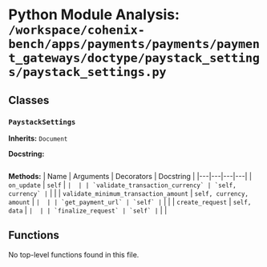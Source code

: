 # Python Module Analysis: `/workspace/cohenix-bench/apps/payments/payments/payment_gateways/doctype/paystack_settings/paystack_settings.py`

## Classes

### `PaystackSettings`
**Inherits:** `Document`


**Docstring:**
```

```

**Methods:**
| Name | Arguments | Decorators | Docstring |
|---|---|---|---|
| `on_update` | `self` | `` |  |
| `validate_transaction_currency` | `self, currency` | `` |  |
| `validate_minimum_transaction_amount` | `self, currency, amount` | `` |  |
| `get_payment_url` | `self` | `` |  |
| `create_request` | `self, data` | `` |  |
| `finalize_request` | `self` | `` |  |





## Functions

No top-level functions found in this file.
